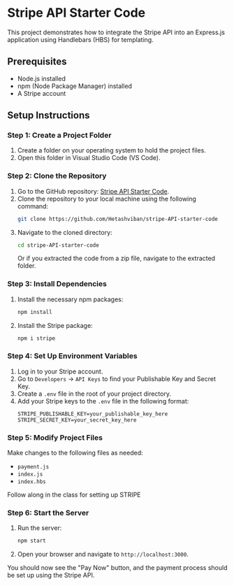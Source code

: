 # Stripe API Starter Code

This project demonstrates how to integrate the Stripe API into an Express.js application using Handlebars (HBS) for templating.

## Prerequisites

- Node.js installed
- npm (Node Package Manager) installed
- A Stripe account

## Setup Instructions

### Step 1: Create a Project Folder

1. Create a folder on your operating system to hold the project files.
2. Open this folder in Visual Studio Code (VS Code).

### Step 2: Clone the Repository

1. Go to the GitHub repository: [Stripe API Starter Code](https://github.com/Hetashviban/stripe-API-starter-code).
2. Clone the repository to your local machine using the following command:
    ```bash
    git clone https://github.com/Hetashviban/stripe-API-starter-code
    ```
3. Navigate to the cloned directory:
    ```bash
    cd stripe-API-starter-code
    ```
   Or if you extracted the code from a zip file, navigate to the extracted folder.

### Step 3: Install Dependencies

1. Install the necessary npm packages:
    ```bash
    npm install
    ```
2. Install the Stripe package:
    ```bash
    npm i stripe
    ```

### Step 4: Set Up Environment Variables

1. Log in to your Stripe account.
2. Go to `Developers` -> `API Keys` to find your Publishable Key and Secret Key.
3. Create a `.env` file in the root of your project directory.
4. Add your Stripe keys to the `.env` file in the following format:
    ```env
    STRIPE_PUBLISHABLE_KEY=your_publishable_key_here
    STRIPE_SECRET_KEY=your_secret_key_here
    ```

### Step 5: Modify Project Files
Make changes to the following files as needed:

- `payment.js`
- `index.js`
- `index.hbs`

Follow along in the class for setting up STRIPE

### Step 6: Start the Server

1. Run the server:
    ```bash
    npm start
    ```
2. Open your browser and navigate to `http://localhost:3000`.

You should now see the "Pay Now" button, and the payment process should be set up using the Stripe API.